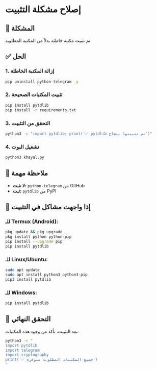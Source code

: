 # إصلاح مشكلة التثبيت

## 🚨 المشكلة
تم تثبيت مكتبة خاطئة بدلاً من المكتبة المطلوبة

## ✅ الحل

### 1. إزالة المكتبة الخاطئة
```bash
pip uninstall python-telegram -y
```

### 2. تثبيت المكتبات الصحيحة
```bash
pip install pytdlib
pip install -r requirements.txt
```

### 3. التحقق من التثبيت
```bash
python3 -c "import pytdlib; print('✅ pytdlib تم تثبيتها بنجاح')"
```

### 4. تشغيل البوت
```bash
python3 khayal.py
```

## 📝 ملاحظة مهمة
- **لا تثبت:** `python-telegram` من GitHub
- **ثبت:** `pytdlib` من PyPI

## 🔧 إذا واجهت مشاكل في التثبيت

### للـ Termux (Android):
```bash
pkg update && pkg upgrade
pkg install python python-pip
pip install --upgrade pip
pip install pytdlib
```

### للـ Linux/Ubuntu:
```bash
sudo apt update
sudo apt install python3 python3-pip
pip3 install pytdlib
```

### للـ Windows:
```bash
pip install pytdlib
```

## 🎯 التحقق النهائي
بعد التثبيت، تأكد من وجود هذه المكتبات:
```bash
python3 -c "
import pytdlib
import telegram
import cryptography
print('✅ جميع المكتبات المطلوبة متوفرة')
"
```